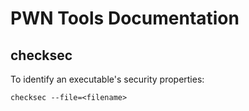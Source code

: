 # PWN Tools Documentation

## checksec

To identify an executable's security properties:

```
checksec --file=<filename>
```